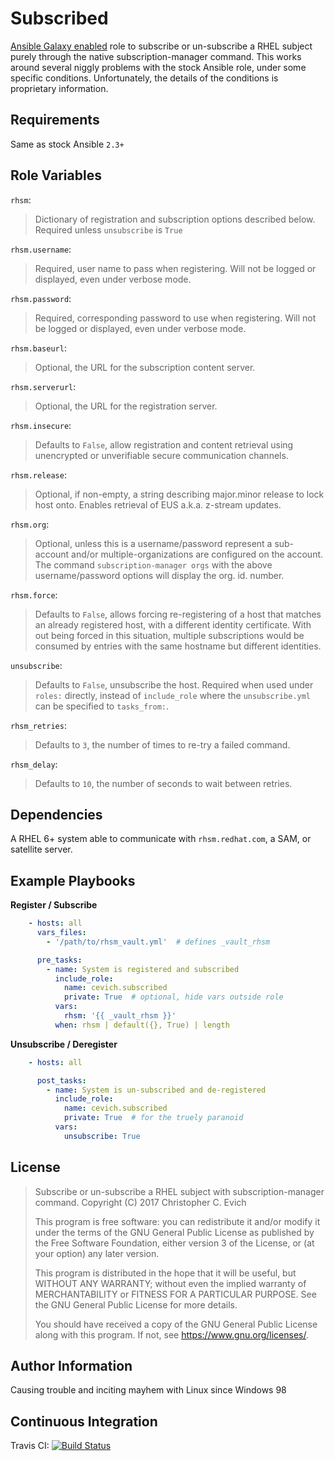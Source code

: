 Subscribed
==========

[Ansible Galaxy enabled](https://galaxy.ansible.com/cevich/subscribed)
role to subscribe or un-subscribe a RHEL
subject purely through the native subscription-manager command.
This works around several niggly problems with the stock Ansible
role, under some specific conditions.  Unfortunately, the details
of the conditions is proprietary information.

Requirements
------------

Same as stock Ansible ``2.3+``

Role Variables
--------------

`rhsm`:
>
>   Dictionary of registration and subscription options described below.
>   Required unless ``unsubscribe`` is ``True``

`rhsm.username`:
>
>   Required, user name to pass when registering.  Will not be logged or
>   displayed, even under verbose mode.

`rhsm.password`:
>
>   Required, corresponding password to use when registering.  Will not be logged or
>   displayed, even under verbose mode.

`rhsm.baseurl`:
>
>   Optional, the URL for the subscription content server.

`rhsm.serverurl`:
>
>   Optional, the URL for the registration server.

`rhsm.insecure`:
>
>   Defaults to ``False``, allow registration and content retrieval
>   using unencrypted or unverifiable secure communication channels.

`rhsm.release`:
>
>   Optional, if non-empty, a string describing major.minor release to
>   lock host onto.  Enables retrieval of EUS a.k.a. z-stream updates.

`rhsm.org`:
>
>   Optional, unless this is a username/password represent a sub-account
>   and/or multiple-organizations are configured on the account. The
>   command ``subscription-manager orgs`` with the above username/password
>   options will display the org. id. number.

`rhsm.force`:
>
>   Defaults to ``False``, allows forcing re-registering of a host
>   that matches an already registered host, with a different identity
>   certificate.  With out being forced in this situation, multiple
>   subscriptions would be consumed by entries with the same hostname
>   but different identities.

`unsubscribe`:
>
>   Defaults to ``False``, unsubscribe the host.  Required when used
>   under ``roles:`` directly, instead of ``include_role`` where the
>   ``unsubscribe.yml`` can be specified to ``tasks_from:``.

`rhsm_retries`:
>
>   Defaults to ``3``, the number of times to re-try a failed command.

`rhsm_delay`:
>
>    Defaults to ``10``, the number of seconds to wait between retries.


Dependencies
------------

A RHEL 6+ system able to communicate with ``rhsm.redhat.com``, a SAM, or satellite server.

Example Playbooks
----------------

**Register / Subscribe**

```yaml
    - hosts: all
      vars_files:
        - '/path/to/rhsm_vault.yml'  # defines _vault_rhsm

      pre_tasks:
        - name: System is registered and subscribed
          include_role:
            name: cevich.subscribed
            private: True  # optional, hide vars outside role
          vars:
            rhsm: '{{ _vault_rhsm }}'
          when: rhsm | default({}, True) | length
```

**Unsubscribe / Deregister**

```yaml
    - hosts: all

      post_tasks:
        - name: System is un-subscribed and de-registered
          include_role:
            name: cevich.subscribed
            private: True  # for the truely paranoid
          vars:
            unsubscribe: True
```

License
-------

> Subscribe or un-subscribe a RHEL subject with subscription-manager command.
> Copyright (C) 2017  Christopher C. Evich
>
> This program is free software: you can redistribute it and/or modify
> it under the terms of the GNU General Public License as published by
> the Free Software Foundation, either version 3 of the License, or
> (at your option) any later version.
>
> This program is distributed in the hope that it will be useful,
> but WITHOUT ANY WARRANTY; without even the implied warranty of
> MERCHANTABILITY or FITNESS FOR A PARTICULAR PURPOSE.  See the
> GNU General Public License for more details.
>
> You should have received a copy of the GNU General Public License
> along with this program.  If not, see <https://www.gnu.org/licenses/>.


Author Information
------------------

Causing trouble and inciting mayhem with Linux since Windows 98

Continuous Integration
----------------------

Travis CI: [![Build Status](https://travis-ci.org/cevich/subscribed.svg?branch=master)](https://travis-ci.org/cevich/subscribed)
